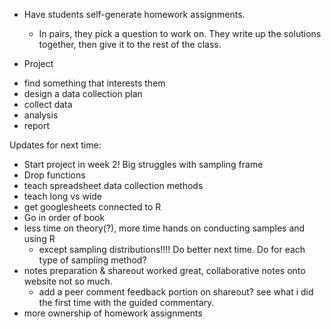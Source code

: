 
* Have students self-generate homework assignments. 
    - In pairs, they pick a question to work on. They write up the solutions together, then give it to the rest of the class. 
    
* Project
- find something that interests them
- design a data collection plan
- collect data
- analysis
- report


Updates for next time: 

- Start project in week 2! Big struggles with sampling frame
- Drop functions
- teach spreadsheet data collection methods
- teach long vs wide
- get googlesheets connected to R
- Go in order of book
- less time on theory(?), more time hands on conducting samples and using R
    - except sampling distributions!!!! Do better next time. Do for each type of sampling method?
- notes preparation & shareout worked great, collaborative notes onto website not so much. 
    - add a peer comment feedback portion on shareout? see what i did the first time with the guided commentary. 
- more ownership of homework assignments 

